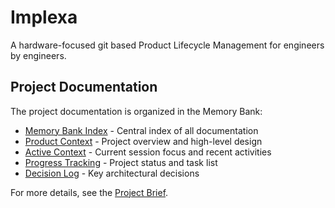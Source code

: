 # Implexa
A hardware-focused git based Product Lifecycle Management for engineers by engineers.

## Project Documentation

The project documentation is organized in the Memory Bank:

- [Memory Bank Index](./memory-bank/memory-bank-index.md) - Central index of all documentation
- [Product Context](./memory-bank/productContext.md) - Project overview and high-level design
- [Active Context](./memory-bank/activeContext.md) - Current session focus and recent activities
- [Progress Tracking](./memory-bank/progress.md) - Project status and task list
- [Decision Log](./memory-bank/decisionLog.md) - Key architectural decisions

For more details, see the [Project Brief](./projectBrief.md).